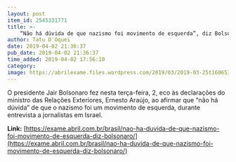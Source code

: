 ```yaml
---
layout: post
item_id: 2545331771
title: >-
    “Não há dúvida de que nazismo foi movimento de esquerda”, diz Bolsonaro
author: Tatu D'Oquei
date: 2019-04-02 21:36:37
pub_date: 2019-04-02 21:36:37
time_added: 2019-04-02 17:56:10
category: 
image: https://abrilexame.files.wordpress.com/2019/03/2019-03-25t160653z_1_lynxnpef2o1e0_rtroptp_4_chile-brazil.jpg?quality=70&strip=info&w=680&h=453&crop=1
---
```


O presidente Jair Bolsonaro fez nesta terça-feira, 2, eco às declarações do ministro das Relações Exteriores, Ernesto Araújo, ao afirmar que “não há dúvida” de que o nazismo foi um movimento de esquerda, durante entrevista a jornalistas em Israel.

**Link:** [https://exame.abril.com.br/brasil/nao-ha-duvida-de-que-nazismo-foi-movimento-de-esquerda-diz-bolsonaro/](https://exame.abril.com.br/brasil/nao-ha-duvida-de-que-nazismo-foi-movimento-de-esquerda-diz-bolsonaro/)

